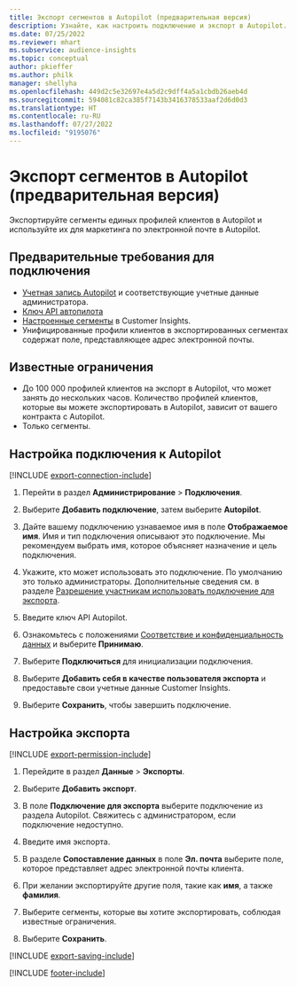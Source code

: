 ```yaml
---
title: Экспорт сегментов в Autopilot (предварительная версия)
description: Узнайте, как настроить подключение и экспорт в Autopilot.
ms.date: 07/25/2022
ms.reviewer: mhart
ms.subservice: audience-insights
ms.topic: conceptual
author: pkieffer
ms.author: philk
manager: shellyha
ms.openlocfilehash: 449d2c5e32697e4a5d2c9dff4a5a1cbdb26aeb4d
ms.sourcegitcommit: 594081c82ca385f7143b3416378533aaf2d6d0d3
ms.translationtype: HT
ms.contentlocale: ru-RU
ms.lasthandoff: 07/27/2022
ms.locfileid: "9195076"
---
```

# <a name="export-segments-to-autopilot-preview"></a>Экспорт сегментов в Autopilot (предварительная версия)

Экспортируйте сегменты единых профилей клиентов в Autopilot и используйте их для маркетинга по электронной почте в Autopilot.

## <a name="prerequisites-for-a-connection"></a>Предварительные требования для подключения

- [Учетная запись Autopilot](https://www.autopilothq.com/) и соответствующие учетные данные администратора.
- [Ключ API автопилота](https://autopilot.docs.apiary.io/#)
- [Настроенные сегменты](segments.md) в Customer Insights.
- Унифицированные профили клиентов в экспортированных сегментах содержат поле, представляющее адрес электронной почты.

## <a name="known-limitations"></a>Известные ограничения

- До 100 000 профилей клиентов на экспорт в Autopilot, что может занять до нескольких часов. Количество профилей клиентов, которые вы можете экспортировать в Autopilot, зависит от вашего контракта с Autopilot.
- Только сегменты.

## <a name="set-up-connection-to-autopilot"></a>Настройка подключения к Autopilot

[!INCLUDE [export-connection-include](includes/export-connection-admn.md)]

1. Перейти в раздел **Администрирование** > **Подключения**.

1. Выберите **Добавить подключение**, затем выберите **Autopilot**.

1. Дайте вашему подключению узнаваемое имя в поле **Отображаемое имя**. Имя и тип подключения описывают это подключение. Мы рекомендуем выбрать имя, которое объясняет назначение и цель подключения.

1. Укажите, кто может использовать это подключение. По умолчанию это только администраторы. Дополнительные сведения см. в разделе [Разрешение участникам использовать подключение для экспорта](connections.md#allow-contributors-to-use-a-connection-for-exports).

1. Введите ключ API Autopilot.

1. Ознакомьтесь с положениями [Соответствие и конфиденциальность данных](connections.md#data-privacy-and-compliance) и выберите **Принимаю**.

1. Выберите **Подключиться** для инициализации подключения.

1. Выберите **Добавить себя в качестве пользователя экспорта** и предоставьте свои учетные данные Customer Insights.

1. Выберите **Сохранить**, чтобы завершить подключение.

## <a name="configure-an-export"></a>Настройка экспорта

[!INCLUDE [export-permission-include](includes/export-permission.md)]

1. Перейдите в раздел **Данные** > **Экспорты**.

1. Выберите **Добавить экспорт**.

1. В поле **Подключение для экспорта** выберите подключение из раздела Autopilot. Свяжитесь с администратором, если подключение недоступно.

1. Введите имя экспорта.

1. В разделе **Сопоставление данных** в поле **Эл. почта** выберите поле, которое представляет адрес электронной почты клиента.

1. При желании экспортируйте другие поля, такие как **имя**, а также **фамилия**.

1. Выберите сегменты, которые вы хотите экспортировать, соблюдая известные ограничения.

1. Выберите **Сохранить**.

[!INCLUDE [export-saving-include](includes/export-saving.md)]

[!INCLUDE [footer-include](includes/footer-banner.md)]
